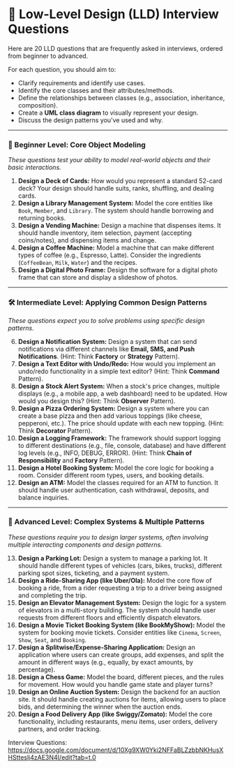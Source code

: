 # 🎯 Low-Level Design (LLD) Interview Questions

Here are 20 LLD questions that are frequently asked in interviews, ordered from beginner to advanced.

For each question, you should aim to:
* Clarify requirements and identify use cases.
* Identify the core classes and their attributes/methods.
* Define the relationships between classes (e.g., association, inheritance, composition).
* Create a **UML class diagram** to visually represent your design.
* Discuss the design patterns you've used and why.

---
### 🌱 Beginner Level: Core Object Modeling
*These questions test your ability to model real-world objects and their basic interactions.*

1.  **Design a Deck of Cards:** How would you represent a standard 52-card deck? Your design should handle suits, ranks, shuffling, and dealing cards.
2.  **Design a Library Management System:** Model the core entities like `Book`, `Member`, and `Library`. The system should handle borrowing and returning books.
3.  **Design a Vending Machine:** Design a machine that dispenses items. It should handle inventory, item selection, payment (accepting coins/notes), and dispensing items and change.
4.  **Design a Coffee Machine:** Model a machine that can make different types of coffee (e.g., Espresso, Latte). Consider the ingredients (`CoffeeBean`, `Milk`, `Water`) and the recipes.
5.  **Design a Digital Photo Frame:** Design the software for a digital photo frame that can store and display a slideshow of photos.

---
### 🛠️ Intermediate Level: Applying Common Design Patterns
*These questions expect you to solve problems using specific design patterns.*

6.  **Design a Notification System:** Design a system that can send notifications via different channels like **Email, SMS, and Push Notifications**. (Hint: Think **Factory** or **Strategy** Pattern).
7.  **Design a Text Editor with Undo/Redo:** How would you implement an undo/redo functionality in a simple text editor? (Hint: Think **Command** Pattern).
8.  **Design a Stock Alert System:** When a stock's price changes, multiple displays (e.g., a mobile app, a web dashboard) need to be updated. How would you design this? (Hint: Think **Observer** Pattern).
9.  **Design a Pizza Ordering System:** Design a system where you can create a base pizza and then add various toppings (like cheese, pepperoni, etc.). The price should update with each new topping. (Hint: Think **Decorator** Pattern).
10. **Design a Logging Framework:** The framework should support logging to different destinations (e.g., file, console, database) and have different log levels (e.g., INFO, DEBUG, ERROR). (Hint: Think **Chain of Responsibility** and **Factory** Pattern).
11. **Design a Hotel Booking System:** Model the core logic for booking a room. Consider different room types, users, and booking details.
12. **Design an ATM:** Model the classes required for an ATM to function. It should handle user authentication, cash withdrawal, deposits, and balance inquiries.

---
### 🚀 Advanced Level: Complex Systems & Multiple Patterns
*These questions require you to design larger systems, often involving multiple interacting components and design patterns.*

13. **Design a Parking Lot:** Design a system to manage a parking lot. It should handle different types of vehicles (cars, bikes, trucks), different parking spot sizes, ticketing, and a payment system.
14. **Design a Ride-Sharing App (like Uber/Ola):** Model the core flow of booking a ride, from a rider requesting a trip to a driver being assigned and completing the trip.
15. **Design an Elevator Management System:** Design the logic for a system of elevators in a multi-story building. The system should handle user requests from different floors and efficiently dispatch elevators.
16. **Design a Movie Ticket Booking System (like BookMyShow):** Model the system for booking movie tickets. Consider entities like `Cinema`, `Screen`, `Show`, `Seat`, and `Booking`.
17. **Design a Splitwise/Expense-Sharing Application:** Design an application where users can create groups, add expenses, and split the amount in different ways (e.g., equally, by exact amounts, by percentage).
18. **Design a Chess Game:** Model the board, different pieces, and the rules for movement. How would you handle game state and player turns?
19. **Design an Online Auction System:** Design the backend for an auction site. It should handle creating auctions for items, allowing users to place bids, and determining the winner when the auction ends.
20. **Design a Food Delivery App (like Swiggy/Zomato):** Model the core functionality, including restaurants, menu items, user orders, delivery partners, and order tracking.

Interview Questions: https://docs.google.com/document/d/10Xg9XW0Yki2NFFaBLZzbbNKHusXHStteslj4zAE3N4I/edit?tab=t.0